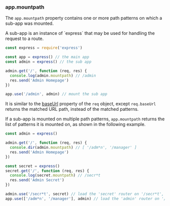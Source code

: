 <h3 id='app.mountpath'>app.mountpath</h3>

The `app.mountpath` property contains one or more path patterns on which a sub-app was mounted.

<div class="doc-box doc-info" markdown="1">
  A sub-app is an instance of `express` that may be used for handling the request to a route.
</div>

```js
const express = require('express')

const app = express() // the main app
const admin = express() // the sub app

admin.get('/', function (req, res) {
  console.log(admin.mountpath) // /admin
  res.send('Admin Homepage')
})

app.use('/admin', admin) // mount the sub app
```

It is similar to the [baseUrl](#req.baseUrl) property of the `req` object, except `req.baseUrl`
returns the matched URL path, instead of the matched patterns.

If a sub-app is mounted on multiple path patterns, `app.mountpath` returns the list of
patterns it is mounted on, as shown in the following example.

```js
const admin = express()

admin.get('/', function (req, res) {
  console.dir(admin.mountpath) // [ '/adm*n', '/manager' ]
  res.send('Admin Homepage')
})

const secret = express()
secret.get('/', function (req, res) {
  console.log(secret.mountpath) // /secr*t
  res.send('Admin Secret')
})

admin.use('/secr*t', secret) // load the 'secret' router on '/secr*t', on the 'admin' sub app
app.use(['/adm*n', '/manager'], admin) // load the 'admin' router on '/adm*n' and '/manager', on the parent app
```
